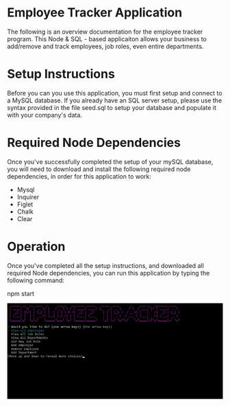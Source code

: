 # Employee Tracker Application

The following is an overview documentation for the employee tracker program.  This Node & SQL - based applicaiton allows your business to add/remove and track employees, job roles, even entire departments.  

# Setup Instructions
Before you can you use this application, you must first setup and connect to a MySQL database.  If you already have an SQL server setup, please use the syntax provided in the file seed.sql to setup your database and populate it with your company's data.

# Required Node Dependencies
Once you've successfully completed the setup of your mySQL database, you will need to download and install the following required node dependencies, in order for this application to work:

* Mysql
* Inquirer
* Figlet
* Chalk
* Clear

# Operation
Once you've completed all the setup instructions, and downloaded all required Node dependencies, you can run this application by typing the following command:

npm start


![Application Screenshot](img/screenshot.jpg)

